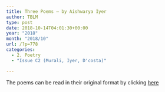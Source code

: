 ```yaml
---
title: Three Poems – by Aishwarya Iyer
author: TBLM
type: post
date: 2018-10-14T04:01:30+00:00
year: "2018"
month: "2018/10"
url: /?p=778
categories:
  - 2. Poetry
  - "Issue C2 (Murali, Iyer, D'costa)"

---
```

The poems can be read in their original format by clicking [here][1]

 [1]: http://bombayliterarymagazine.com/wp-content/uploads/2018/10/Aishwarya-Iyer.pdf
